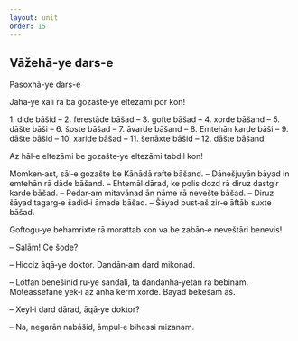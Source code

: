 ```yaml
---
layout: unit
order: 15 
---
```







## Vāžehā-ye dars-e 

Pasoxhā-ye dars-e 

Jāhā‐ye xāli rā bā gozašte‐ye eltezāmi por kon!

1\. dide bāšid – 2. ferestāde bāšad – 3. gofte bāšad – 4. xorde bāšand – 5. dāšte bāši – 6. šoste bāšad – 7. āvarde bāšand – 8. Emtehān karde bāši – 9. dāšte bāšid – 10. xaride bāšad – 11. šenāxte bāšid – 12. dāšte bāšand

Az hāl‐e eltezāmi be gozašte‐ye eltezāmi tabdil kon!

Momken‐ast, sāl‐e gozašte be Kānādā rafte bāšand. – Dānešjuyān bāyad in emtehān rā dāde bāšand. – Ehtemāl dārad, ke polis dozd rā diruz dastgir karde bāšad. – Pedar‐am mitavānad ān nāme rā nevešte bāšad. – Diruz šāyad tagarg‐e šadid‐i āmade bāšad. – Šāyad pust‐aš zir‐e āftāb suxte bāšad.

Goftogu‐ye behamrixte rā morattab kon va be zabān‐e neveštāri benevis!

– Salām! Ce šode?

– Hicciz āqā‐ye doktor. Dandān‐am dard mikonad.

– Lotfan benešinid ru‐ye sandali, tā dandānhā‐yetān rā bebinam. Moteassefāne yek‐i az ānhā kerm xorde. Bāyad bekešam aš.

– Xeyl‐i dard dārad, āqā‐ye doktor?

– Na, negarān nabāšid, āmpul‐e bihessi mizanam.

